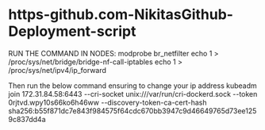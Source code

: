 # https-github.com-NikitasGithub-Deployment-script
RUN THE COMMAND IN NODES:
modprobe br_netfilter
echo 1 > /proc/sys/net/bridge/bridge-nf-call-iptables
echo 1 > /proc/sys/net/ipv4/ip_forward

Then run the below command ensuring to change your ip address
kubeadm join 172.31.84.58:6443 --cri-socket unix:///var/run/cri-dockerd.sock --token 0rjtvd.wpy10s66ko6h46ww --discovery-token-ca-cert-hash sha256:b55f871dc7e843f984575f64cdc670bb3947c9d46649765d73ee1259c837dd4a
